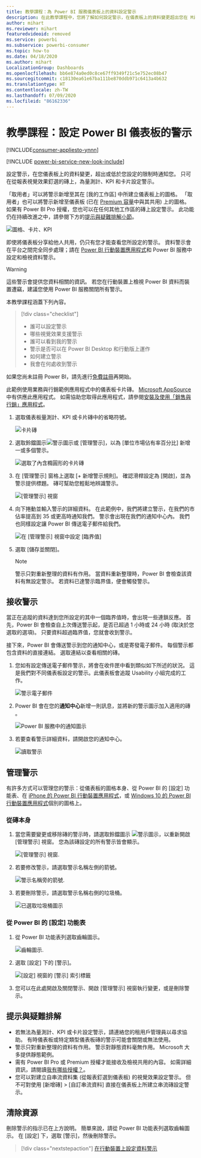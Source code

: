 ```yaml
---
title: 教學課程：為 Power BI 服務儀表板上的資料設定警示
description: 在此教學課程中，您將了解如何設定警示，在儀表板上的資料變更超出您在 Microsoft Power BI 服務中設定的限制時通知您。
author: mihart
ms.reviewer: mihart
featuredvideoid: removed
ms.service: powerbi
ms.subservice: powerbi-consumer
ms.topic: how-to
ms.date: 04/18/2020
ms.author: mihart
LocalizationGroup: Dashboards
ms.openlocfilehash: bb6e874a0ed0c8ce67ff9349f21c5e752ec08b47
ms.sourcegitcommit: c18130ea61e67ba111be870ddb971c6413a4b632
ms.translationtype: HT
ms.contentlocale: zh-TW
ms.lasthandoff: 07/09/2020
ms.locfileid: "86162336"
---
```

# <a name="tutorial-set-alerts-on-power-bi-dashboards"></a>教學課程：設定 Power BI 儀表板的警示

[!INCLUDE[consumer-appliesto-ynnn](../includes/consumer-appliesto-ynnn.md)]

[!INCLUDE [power-bi-service-new-look-include](../includes/power-bi-service-new-look-include.md)]

設定警示，在您儀表板上的資料變更，超出或低於您設定的限制時通知您。 只可在從報表視覺效果釘選的磚上，為量測計、KPI 和卡片設定警示。 

「取用者」可以將警示新增至其在 [我的工作區] 中所建立儀表板上的圖格。 「取用者」也可以將警示新增至儀表板 (已在 [Premium 容量](end-user-license.md)中與其共用) 上的圖格。 如果有 Power BI Pro 授權，您也可以在任何其他工作區的磚上設定警示。
此功能仍在持續改進之中，請參閱下方的[提示與疑難排解小節](#tips-and-troubleshooting)。

![圖格、卡片、KPI](media/end-user-alerts/card-gauge-kpi.png)

即使將儀表板分享給他人共用，仍只有您才能查看您所設定的警示。 資料警示會在平台之間完全同步處理；請在 [ Power BI 行動裝置應用程式](mobile/mobile-set-data-alerts-in-the-mobile-apps.md)和 Power BI 服務中設定和檢視資料警示。 

> [!WARNING]
> 這些警示會提供您資料相關的資訊。 若您在行動裝置上檢視 Power BI 資料而裝置遭竊，建議您使用 Power BI 服務關閉所有警示。
> 

本教學課程涵蓋下列內容。
> [!div class="checklist"]
> * 誰可以設定警示
> * 哪些視覺效果支援警示
> * 誰可以看到我的警示
> * 警示是否可以在 Power BI Desktop 和行動版上運作
> * 如何建立警示
> * 我會在何處收到警示

如果您尚未註冊 Power BI，請先進行[免費註冊](https://app.powerbi.com/signupredirect?pbi_source=web)再開始。

此範例使用業務與行銷範例應用程式中的儀表板卡片磚。 [Microsoft AppSource](https://appsource.microsoft.com) 中有供應此應用程式。 如需協助您取得此應用程式，請參閱[安裝及使用「銷售與行銷」應用程式](end-user-app-marketing.md)。

1. 選取儀表板量測計、KPI 或卡片磚中的省略符號。
   
   ![卡片磚](media/end-user-alerts/power-bi-cards.png)
2. 選取鈴鐺圖示![警示圖示](media/end-user-alerts/power-bi-bell-icon.png)或 [管理警示]，以為 [單位市場佔有率百分比] 新增一或多個警示。

   ![選取了內含橢圓形的卡片磚](media/end-user-alerts/power-bi-ellipses.png)

   
1. 在 [管理警示] 窗格上選取 [+ 新增警示規則]。  確認滑桿設定為 [開啟]，並為警示提供標題。 磚可幫助您輕鬆地辨識警示。
   
   ![[管理警示] 視窗](media/end-user-alerts/power-bi-manage-alert.png)
4. 向下捲動並輸入警示的詳細資料。  在此範例中，我們將建立警示，在我們的市佔率提高到 35 或更高時通知我們。 警示會出現在我們的通知中心內。 我們也同樣設定讓 Power BI 傳送電子郵件給我們。
   
   ![在 [管理警示] 視窗中設定 [臨界值]](media/end-user-alerts/power-bi-manage-alert-details.png)
5. 選取 [儲存並關閉]。
 
   > [!NOTE]
   > 警示只對重新整理的資料有作用。 當資料重新整理時，Power BI 會檢查該資料有無設定警示。 若資料已達警示臨界值，便會觸發警示。 
   > 

## <a name="receiving-alerts"></a>接收警示
當正在追蹤的資料達到您所設定的其中一個臨界值時，會出現一些連鎖反應。 首先，Power BI 會檢查自上次傳送警示起，是否已超過 1 小時或 24 小時 (取決於您選取的選項)。 只要資料超過臨界值，您就會收到警示。

接下來，Power BI 會傳送警示到您的通知中心，或是寄發電子郵件。 每個警示都包含資料的直接連結。 選取連結以查看相關的磚。  

1. 您如有設定傳送電子郵件警示，將會在收件匣中看到類似如下所述的狀況。 這是我們對不同儀表板設定的警示。此儀表板會追蹤 Usability 小組完成的工作。
   
   ![警示電子郵件](media/end-user-alerts/power-bi-alert-email.png)
2. Power BI 會在您的**通知中心**新增一則訊息，並將新的警示圖示加入適用的磚 。
   
   ![Power BI 服務中的通知圖示](media/end-user-alerts/power-bi-task-alert.png)
3. 若要查看警示詳細資料，請開啟您的通知中心。
   
    ![讀取警示](media/end-user-alerts/power-bi-notification.png)
   
  

## <a name="managing-alerts"></a>管理警示

有許多方式可以管理您的警示：從儀表板的圖格本身、從 Power BI 的 [設定] 功能表、在 [iPhone 的 Power BI 行動裝置應用程式](mobile/mobile-set-data-alerts-in-the-mobile-apps.md)，或 [Windows 10 的 Power BI 行動裝置應用程式](mobile/mobile-set-data-alerts-in-the-mobile-apps.md)個別的圖格上。

### <a name="from-the-tile-itself"></a>從磚本身

1. 當您需要變更或移除磚的警示時，請選取鈴鐺圖示 ![警示圖示](media/end-user-alerts/power-bi-bell-icon.png)，以重新開啟 [管理警示] 視窗。 您為該磚設定的所有警示皆會顯示。
   
    ![[管理警示] 視窗](media/end-user-alerts/power-bi-manage-alerts.png).
2. 若要修改警示，請選取警示名稱左側的箭號。
   
    ![警示名稱旁的箭號](media/end-user-alerts/power-bi-modify-alert.png).
3. 若要刪除警示，請選取警示名稱右側的垃圾桶。
   
      ![已選取垃圾桶圖示](media/end-user-alerts/power-bi-alert-delete.png)

### <a name="from-the-power-bi-settings-menu"></a>從 Power BI 的 [設定] 功能表

1. 從 Power BI 功能表列選取齒輪圖示。
   
    ![齒輪圖示](media/end-user-alerts/powerbi-gear-icon.png).
2. 選取 [設定] 下的 [警示]。
   
    ![[設定] 視窗的 [警示] 索引標籤](media/end-user-alerts/power-bi-alert-settings.png)
3. 您可以在此處開啟及關閉警示、開啟 [管理警示] 視窗執行變更，或是刪除警示。

## <a name="tips-and-troubleshooting"></a>提示與疑難排解 

* 若無法為量測計、KPI 或卡片設定警示，請連絡您的租用戶管理員以尋求協助。 有時儀表板或特定類型儀表板磚的警示可能會關閉或無法使用。
* 警示只對重新整理的資料有作用。 警示對靜態資料毫無作用。 Microsoft 大多提供靜態範例。 
* 需有 Power BI Pro 或 Premium 授權才能接收及檢視共用的內容。 如需詳細資訊，請閱讀[我有哪些授權？](end-user-license.md)。
* 您可以對建立自串流資料集 (從報表釘選到儀表板) 的視覺效果設定警示。 但不可對使用 [新增磚] > [自訂串流資料] 直接在儀表板上所建立串流磚設定警示。


## <a name="clean-up-resources"></a>清除資源
刪除警示的指示已在上方說明。 簡單來說，請從 Power BI 功能表列選取齒輪圖示。 在 [設定] 下，選取 [警示]，然後刪除警示。

> [!div class="nextstepaction"]
> [在行動裝置上設定資料警示](mobile/mobile-set-data-alerts-in-the-mobile-apps.md)


